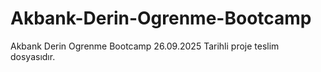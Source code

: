 # Akbank-Derin-Ogrenme-Bootcamp
Akbank Derin Ogrenme Bootcamp 26.09.2025 Tarihli proje teslim dosyasıdır. 
